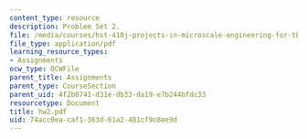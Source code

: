 ```yaml
---
content_type: resource
description: Problem Set 2.
file: /media/courses/hst-410j-projects-in-microscale-engineering-for-the-life-sciences-spring-2007/74acc0eacaf1363d61a2481cf9c8ee9d_hw2.pdf
file_type: application/pdf
learning_resource_types:
- Assignments
ocw_type: OCWFile
parent_title: Assignments
parent_type: CourseSection
parent_uid: 4f2b0741-d31e-db33-da19-e7b244bfdc33
resourcetype: Document
title: hw2.pdf
uid: 74acc0ea-caf1-363d-61a2-481cf9c8ee9d
---
```

